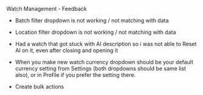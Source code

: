 Watch Management - Feedback

- Batch filter dropdown is not working / not matching with data
- Location filter dropdown is not working / not matching with data
- Had a watch that got stuck with AI description so i was not able to Reset AI on it, even after closing and opening it
- When you make new watch currency dropdown should be your default currency setting from Settings (both dropdowns should be same list also), or in Profile if you prefer the setting there.

- Create bulk actions
